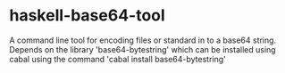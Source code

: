 haskell-base64-tool
===================

A command line tool for encoding files or standard in to a base64 string. Depends on the library 'base64-bytestring' which can be installed using cabal using the command 'cabal install base64-bytestring'
